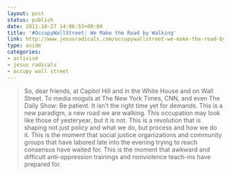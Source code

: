 ```yaml
---
layout: post
status: publish
date: 2011-10-27 14:06:53+00:00
title: '#OccupyWallStreet: We Make the Road by Walking'
link: http://www.jesusradicals.com/occupywallstreet-we-make-the-road-by-walking/?utm_source=feedburner&utm_medium=feed&utm_campaign=Feed%3A+JesusRadicals+%28Jesus+Radicals%29
type: aside
categories:
- activism
- jesus radicals
- occupy wall street
---
```

> So, dear friends, at Capitol Hill and in the White House and on Wall Street. To media moguls at The New York Times, CNN, and even The Daily Show: Be patient. It isn’t the right time yet for demands.  This is a new paradigm, a new road we are walking. This occupation may look like those of yesteryear, but it is not. This is a revolution that is shaping not just policy and what we do, but process and how we do it. This is the moment that social justice organizations and community groups that have labored late into the evening trying to reach consensus have waited for. This is the moment that awkward and difficult anti-oppression trainings and nonviolence teach-ins have prepared for.